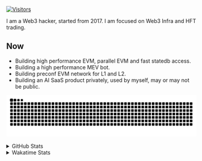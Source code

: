 <!-- markdownlint-disable MD041 MD010 MD033 -->
[![Visitors](https://api.visitorbadge.io/api/daily?path=Akagi201%2FAkagi201&label=Visitors%20Today&countColor=%2337d67a)](https://visitorbadge.io/status?path=Akagi201%2FAkagi201)

I am a Web3 hacker, started from 2017. I am focused on Web3 Infra and HFT trading.

## Now

* Building high performance EVM, parallel EVM and fast statedb access.
* Building a high performance MEV bot.
* Building preconf EVM network for L1 and L2.
* Building an AI SaaS product privately, used by myself, may or may not be public.

[![github contribution grid snake animation](https://raw.githubusercontent.com/Akagi201/Akagi201/output/github-contribution-grid-snake.svg#gh-light-mode-only)](https://github.com/Akagi201)

<details>
<summary>GitHub Stats</summary>
  <a href="https://github.com/Akagi201"><img alt="Profile Detail" src="https://raw.githubusercontent.com/Akagi201/Akagi201/master/profile-summary-card-output/dracula/0-profile-details.svg" /></a>
  <a href="https://github.com/Akagi201"><img alt="Github Stats" src="https://raw.githubusercontent.com/Akagi201/Akagi201/master/profile-summary-card-output/dracula/3-stats.svg" /></a>
  <a href="https://github.com/Akagi201"><img alt="Lang By Commits" src="https://raw.githubusercontent.com/Akagi201/Akagi201/master/profile-summary-card-output/dracula/2-most-commit-language.svg" /></a>
</details>

<details>
<summary>Wakatime Stats</summary>
<br>

<!--START_SECTION:waka-->

```txt
From: 21 August 2024 - To: 28 August 2024

Total Time: 38 hrs 26 mins

Other      34 hrs 12 mins  ██████████████████████▒░░   88.99 %
Go         1 hr 44 mins    █░░░░░░░░░░░░░░░░░░░░░░░░   04.51 %
Rust       1 hr 11 mins    ▓░░░░░░░░░░░░░░░░░░░░░░░░   03.11 %
sh         45 mins         ▒░░░░░░░░░░░░░░░░░░░░░░░░   01.95 %
Markdown   27 mins         ▒░░░░░░░░░░░░░░░░░░░░░░░░   01.19 %
Bash       1 min           ░░░░░░░░░░░░░░░░░░░░░░░░░   00.07 %
Solidity   1 min           ░░░░░░░░░░░░░░░░░░░░░░░░░   00.07 %
TOML       1 min           ░░░░░░░░░░░░░░░░░░░░░░░░░   00.05 %
INI        0 secs          ░░░░░░░░░░░░░░░░░░░░░░░░░   00.04 %
JSON       0 secs          ░░░░░░░░░░░░░░░░░░░░░░░░░   00.02 %
```

<!--END_SECTION:waka-->

</details>
